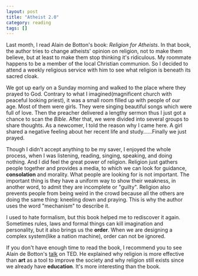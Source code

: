 ```yaml
---
layout: post
title: "Atheist 2.0"
category: reading
tags: []
---
```


Last month, I read Alain de Botton's book: *Religion for Atheists*. In that book, the author tries to change atheists' opinion on religion, not to make them believe, but at least to make them stop thinking it's ridiculous. My roommate happens to be a member of the local Christian communion. So I decided to attend a weekly religious service with him to see what religion is beneath its sacred cloak.


We got up early on a Sunday morning and walked to the place where they prayed to God. Contrary to what I imagined(magnificent church with peaceful looking priest), it was a small room filled up with people of our age. Most of them were girls. They were singing beautiful songs which were full of love. Then the preacher delivered a lengthy sermon thus I just got a chance to scan the *Bible*. After that, we were divided into several groups to share thoughts. As a newcomer, I told the reason why I came here. A girl shared a negative feeling about her recent life and study……Finally we just prayed. 


Though I didn't accept anything to be my saver, I enjoyed the whole process, when I was listening, reading, singing, speaking, and doing nothing. And I did feel the great power of religion. Religion just gathers people together and provides a media, to which we can look for guidance, **consolation** and morality. What people are looking for is not important. The important thing is they have a uniform way to show their weakness, in another word, to admit they are incomplete or "guilty". Religion also prevents people from being weird in the crowd because all the others are doing the same thing: kneeling down and praying. This is why the author uses the word "mechanism" to describe it.


I used to hate formalism, but this book helped me to rediscover it again. Sometimes rules, laws and formal things can kill imagination and personality, but it also brings us the **order**. When we are designing a complex system(like a nation machine), order can not be ignored.


If you don't have enough time to read the book, I recommend you to see Alain de Botton's [talk](http://www.ted.com/talks/alain_de_botton_atheism_2_0.html) on TED. He explained why religion is more effective than **art** as a tool to improve the society and why religion still exists since we already have **education**. It's more interesting than the book.